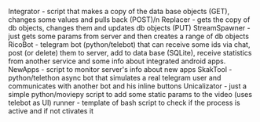 Integrator - script that makes a copy of the data base objects (GET), changes some values and pulls back (POST)/n
Replacer - gets the copy of db objects, changes them and updates db objects (PUT)
StreamSpawner - just gets some params from server and then creates a range of db objects
RicoBot - telegram bot (python/telebot) that can receive some ids via chat, post (or delete) them to server, add to data base (SQLite), 
receive statistics from another service and some info about integrated android apps.
NewApps - script to monitor server's info about new apps
SkakTool - python/telethon async bot that simulates a real telegram user and communicates with another bot and his inline buttons 
Unicalizator - just a simple python/moviepy script to add some static params to the video (uses telebot as UI)
runner - template of bash script to check if the process is active and if not ctivates it
